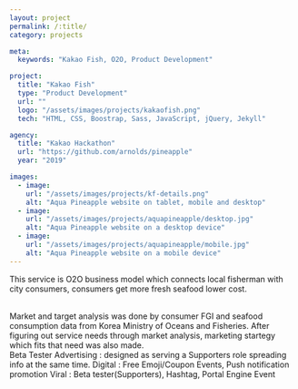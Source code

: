 ```yaml
---
layout: project
permalink: /:title/
category: projects

meta:
  keywords: "Kakao Fish, O2O, Product Development"

project:
  title: "Kakao Fish"
  type: "Product Development"
  url: ""
  logo: "/assets/images/projects/kakaofish.png"
  tech: "HTML, CSS, Boostrap, Sass, JavaScript, jQuery, Jekyll"

agency:
  title: "Kakao Hackathon"
  url: "https://github.com/arnolds/pineapple"
  year: "2019"

images:
  - image:
    url: "/assets/images/projects/kf-details.png"
    alt: "Aqua Pineapple website on tablet, mobile and desktop"
  - image:
    url: "/assets/images/projects/aquapineapple/desktop.jpg"
    alt: "Aqua Pineapple website on a desktop device"
  - image:
    url: "/assets/images/projects/aquapineapple/mobile.jpg"
    alt: "Aqua Pineapple website on a mobile device"
---
```

<p>This service is O2O business model which connects local fisherman with city consumers, consumers get more fresh seafood lower cost. </p>
<br>Market and target analysis was done by consumer FGI and seafood consumption data from Korea Ministry of Oceans and Fisheries. 
After figuring out service needs through market analysis, marketing startegy which fits that need was also made.
<br> Beta Tester Advertising : designed as serving a Supporters role spreading info at the same time.
Digital :  Free Emoji/Coupon Events, Push notification promotion
Viral :  Beta tester(Supporters), Hashtag, Portal Engine Event 
